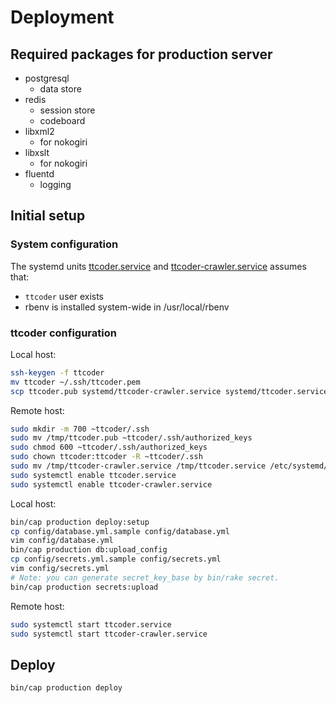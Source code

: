 # Deployment

## Required packages for production server
- postgresql
    - data store
- redis
    - session store
    - codeboard
- libxml2
    - for nokogiri
- libxslt
    - for nokogiri
- fluentd
    - logging

## Initial setup
### System configuration
The systemd units [ttcoder.service](systemd/ttcoder.service) and [ttcoder-crawler.service](systemd/ttcoder-crawler.service) assumes that:

- `ttcoder` user exists
- rbenv is installed system-wide in /usr/local/rbenv

### ttcoder configuration

Local host:

```sh
ssh-keygen -f ttcoder
mv ttcoder ~/.ssh/ttcoder.pem
scp ttcoder.pub systemd/ttcoder-crawler.service systemd/ttcoder.service remote-host:/tmp
```

Remote host:

```sh
sudo mkdir -m 700 ~ttcoder/.ssh
sudo mv /tmp/ttcoder.pub ~ttcoder/.ssh/authorized_keys
sudo chmod 600 ~ttcoder/.ssh/authorized_keys
sudo chown ttcoder:ttcoder -R ~ttcoder/.ssh
sudo mv /tmp/ttcoder-crawler.service /tmp/ttcoder.service /etc/systemd/system
sudo systemctl enable ttcoder.service
sudo systemctl enable ttcoder-crawler.service
```

Local host:

```sh
bin/cap production deploy:setup
cp config/database.yml.sample config/database.yml
vim config/database.yml
bin/cap production db:upload_config
cp config/secrets.yml.sample config/secrets.yml
vim config/secrets.yml
# Note: you can generate secret_key_base by bin/rake secret.
bin/cap production secrets:upload
```

Remote host:

```sh
sudo systemctl start ttcoder.service
sudo systemctl start ttcoder-crawler.service
```

## Deploy
```sh
bin/cap production deploy
```
